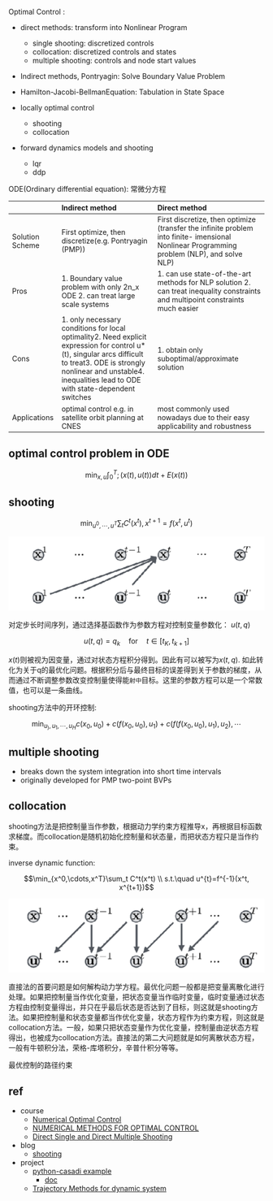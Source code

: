 
Optimal Control :

- direct methods: transform into Nonlinear Program
    - single shooting: discretized controls
    - collocation: discretized controls and states
    - multiple shooting: controls and node start values
- Indirect methods, Pontryagin: Solve Boundary Value Problem
- Hamilton-Jacobi-BellmanEquation: Tabulation in State Space





- locally optimal control
    - shooting
    - collocation
- forward dynamics models and shooting
    - lqr
    - ddp

ODE(Ordinary differential equation): 常微分方程



||Indirect method|Direct method|
|:--|:--|:--|
|Solution Scheme|First optimize, then discretize(e.g. Pontryagin (PMP))|First discretize, then optimize (transfer the infinite problem into finite- imensional Nonlinear Programming problem (NLP), and solve NLP)|
|Pros|1. Boundary value problem with only 2n_x ODE 2. can treat large scale systems|1. can use state-of-the-art methods for NLP solution 2. can treat inequality constraints and multipoint constraints much easier|
|Cons|1. only necessary conditions for local optimality2. Need explicit expression for control u*(t), singular arcs difficult to treat3. ODE is strongly nonlinear and unstable4. inequalities lead to ODE with state-dependent switches|1. obtain only suboptimal/approximate solution|
|Applications|optimal control e.g. in satellite orbit planning at CNES|most commonly used nowadays due to their easy applicability and robustness|

## optimal control problem in ODE

$$\min_{x, u} \int_0^T ;(x(t), u(t))dt +E(x(t))$$


## shooting

$$\min_{u^0,\cdots,u^T}\sum_t C^t(x^t), x^{t+1}=f(x^t, u^t)$$

![collocation](imgs/shooting_1.png)


对定步长时间序列，通过选择基函数作为参数方程对控制变量参数化： $u(t,q)$

$$u(t,q)=q_k \quad \text{for} \quad t\in[t_K, t_{k+1}]$$

$x(t)$则被视为因变量，通过对状态方程积分得到。因此有可以被写为$x(t,q)$. 如此转化为关于q的最优化问题。根据积分后与最终目标的误差得到关于参数的梯度，从而通过不断调整参数改变控制量使得能`射中`目标。这里的参数方程可以是一个常数值，也可以是一条曲线。

shooting方法中的开环控制:

$$\min_{u_),u_1,\cdots,u_H}c(x_0, u_0)+c(f(x_0, u_0), u_1)+c(f(f(x_0, u_0), u_1), u_2), \cdots$$

## multiple shooting

- breaks down the system integration into short time intervals
- originally developed for PMP two-point BVPs

## collocation

shooting方法是把控制量当作参数，根据动力学约束方程推导x，再根据目标函数求梯度。而collocation是随机初始化控制量和状态量，而把状态方程只是当作约束。


inverse dynamic function:

$$\min_{x^0,\cdots,x^T}\sum_t C^t(x^t)  \\
s.t.\quad u^{t}=f^{-1}(x^t, x^{t+1})$$

![collocation](imgs/collocation_1.png)


直接法的首要问题是如何解构动力学方程。最优化问题一般都是把变量离散化进行处理。如果把控制量当作优化变量，把状态变量当作临时变量，临时变量通过状态方程由控制变量得出，并只在乎最后状态是否达到了目标，则这就是shooting方法。如果把控制量和状态变量都当作优化变量，状态方程作为约束方程，则这就是collocation方法。一般，如果只把状态变量作为优化变量，控制量由逆状态方程得出，也被成为collocation方法。直接法的第二大问题就是如何离散状态方程，一般有牛顿积分法，荣格-库塔积分，辛普什积分等等。


最优控制的路径约束


## ref

- course
    - [Numerical Optimal Control](https://www.syscop.de/teaching/ss2020/numerical-optimal-control-online)
    - [NUMERICAL METHODS FOR OPTIMAL CONTROL](https://mariozanon.wordpress.com/numerical-methods-for-optimal-control/)
    - [Direct Single and Direct Multiple Shooting](https://www.imtek.de/professuren/systemtheorie/events/dateien/directshootingmethods)
- blog
    - [shooting](https://zhuanlan.zhihu.com/p/396020054)
- project
    - [python-casadi example](https://github.com/casadi/casadi/tree/master/docs/examples/python)
        - [doc](http://casadi.sourceforge.net/v3.2.3/users_guide/html/node8.html)
    - [Trajectory Methods for dynamic system](https://github.com/p-ruediger/Trajectory-Methods)
